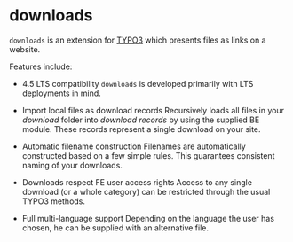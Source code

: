 downloads
=========

`downloads` is an extension for [TYPO3](http://typo3.org/) which presents files as links on a website.

Features include:

- 4.5 LTS compatibility
    `downloads` is developed primarily with LTS deployments in mind.

- Import local files as download records
    Recursively loads all files in your *download* folder into *download records* by using the supplied BE module.
    These records represent a single download on your site.

- Automatic filename construction
    Filenames are automatically constructed based on a few simple rules.
    This guarantees consistent naming of your downloads.

- Downloads respect FE user access rights
    Access to any single download (or a whole category) can be restricted through the usual TYPO3 methods.

- Full multi-language support
    Depending on the language the user has chosen, he can be supplied with an alternative file.
